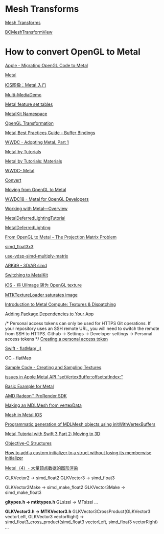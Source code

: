 # Mesh Transforms
[Mesh Transforms](https://ciechanow.ski/mesh-transforms/)

[BCMeshTransformView](https://github.com/Ciechan/BCMeshTransformView)

#  How to convert OpenGL to Metal

[Apple - Migrating OpenGL Code to Metal](https://developer.apple.com/documentation/metal/metal_sample_code_library/migrating_opengl_code_to_metal?language=objc)

[Metal](https://developer.apple.com/metal/)

[iOS图像：Metal 入门](https://www.jianshu.com/p/2e2439e15952)

[Multi-MediaDemo](https://github.com/xiejiapei-creator/Multi-MediaDemo)

[Metal feature set tables](https://developer.apple.com/metal/Metal-Feature-Set-Tables.pdf)

[MetalKit Namespace](https://docs.microsoft.com/zh-cn/dotnet/api/metalkit?view=xamarin-ios-sdk-12)

[OpenGL Transformation](http://www.songho.ca/opengl/gl_transform.html)

[Metal Best Practices Guide - Buffer Bindings](https://developer.apple.com/library/archive/documentation/3DDrawing/Conceptual/MTLBestPracticesGuide/BufferBindings.html)

[WWDC - Adopting Metal, Part 1](https://docs.huihoo.com/apple/wwdc/2016/602_adopting_metal_part_1.pdf)

[Metal by Tutorials](https://www.raywenderlich.com/books/metal-by-tutorials/v3.0/chapters/4-the-vertex-function)

[Metal by Tutorials: Materials](https://github.com/raywenderlich/met-materials/tree/editions/2.0)

[WWDC- Metal](https://developer.apple.com/videos/wwdc2014/?q=metal)

[Convert](https://stackoverflow.com/questions/70817609/how-do-i-convert-an-opengl-glkview-to-a-mtlkit-metal-based-view)

[Moving from OpenGL to Metal](https://www.raywenderlich.com/9211-moving-from-opengl-to-metal)

[WWDC18 - Metal for OpenGL Developers](https://developer.apple.com/videos/play/wwdc2018/604/)

[Working with Metal—Overview](https://devstreaming-cdn.apple.com/videos/wwdc/2014/603xx33n8igr5n1/603/603_working_with_metal_overview.pdf?dl=1)

[MetalDeferredLightingTutorial](https://github.com/sevanspowell/MetalDeferredLightingTutorial)

[MetalDeferredLighting](https://github.com/Necktwi/MetalDeferredLighting)

[From OpenGL to Metal – The Projection Matrix Problem](https://metashapes.com/blog/opengl-metal-projection-matrix-problem/)

[simd_float3x3](https://developer.apple.com/documentation/accelerate/simd_float3x3?language=objc)

[use-vdsp-simd-multiply-matrix](http://seanchense.github.io/2019/05/26/use-vdsp-simd-multiply-matrix/)

[ARKit9 - 3D/AR simd](https://juejin.cn/post/6844903623202177031)

[Switching to MetalKit](https://www.raywenderlich.com/976-ios-metal-tutorial-with-swift-part-5-switching-to-metalkit)

[iOS - 将 UIImage 转为 OpenGL texture](https://www.jianshu.com/p/091228374f44)

[MTKTextureLoader saturates image](https://stackoverflow.com/questions/49564889/mtktextureloader-saturates-image)

[Introduction to Metal Compute: Textures & Dispatching](https://eugenebokhan.io/introduction-to-metal-compute-part-four)

[Adding Package Dependencies to Your App](https://developer.apple.com/documentation/xcode/adding-package-dependencies-to-your-app)

/*
    Personal access tokens can only be used for HTTPS Git operations. If your repository uses an SSH remote URL, you will need to switch the remote from SSH to HTTPS.
    Github -> Settings -> Developer settings -> Personal access tokens
*/
[Creating a personal access token](https://docs.github.com/cn/authentication/keeping-your-account-and-data-secure/creating-a-personal-access-token)

[Swift - flatMap(_:)](https://developer.apple.com/documentation/swift/sequence/flatmap(_:)-jo2y)

[OC - flatMap](https://betterprogramming.pub/higher-order-functions-in-objective-c-850f6c90de30)

[Sample Code - Creating and Sampling Textures](https://developer.apple.com/documentation/metal/textures/creating_and_sampling_textures?language=objc)

[issues in Apple Metal API "setVertexBuffer:offset:atIndex:"](https://stackoverflow.com/questions/58767565/issues-in-apple-metal-api-setvertexbufferoffsetatindex)

[Basic Example for Metal](https://radeon-pro.github.io/RadeonProRenderDocs/en/rr/example_metal.html)

[AMD Radeon™️ ProRender SDK](https://github.com/GPUOpen-LibrariesAndSDKs/RadeonProRenderSDK)

[Making an MDLMesh from vertexData](https://forums.raywenderlich.com/t/making-an-mdlmesh-from-vertexdata/145678)

[Mesh in Metal IOS](https://stackoverflow.com/questions/54663137/mesh-in-metal-ios)

[Programmatic generation of MDLMesh objects using initWithVertexBuffers](https://stackoverflow.com/questions/46804603/programmatic-generation-of-mdlmesh-objects-using-initwithvertexbuffers)

[Metal Tutorial with Swift 3 Part 2: Moving to 3D](https://www.raywenderlich.com/728-metal-tutorial-with-swift-3-part-2-moving-to-3d)

[Objective-C Structures](https://www.tutorialspoint.com/objective_c/objective_c_structures.htm)

[How to add a custom initializer to a struct without losing its memberwise initializer](https://www.hackingwithswift.com/example-code/language/how-to-add-a-custom-initializer-to-a-struct-without-losing-its-memberwise-initializer)

[Metal（4）- 大量顶点数据的图形渲染](https://www.jianshu.com/p/84515768e839)

GLKVector2 -> simd_float2
GLKVector3 -> simd_float3

GLKVector2Make -> simd_make_float2
GLKVector3Make -> simd_make_float3

 **gltypes.h -> mtktypes.h**
GLsizei -> MTsizei
...

 **GLKVector3.h -> MTKVector3.h**
GLKVector3CrossProduct(GLKVector3 vectorLeft, GLKVector3 vectorRight) -> simd_float3_cross_product(simd_float3 vectorLeft, simd_float3 vectorRight)
...
